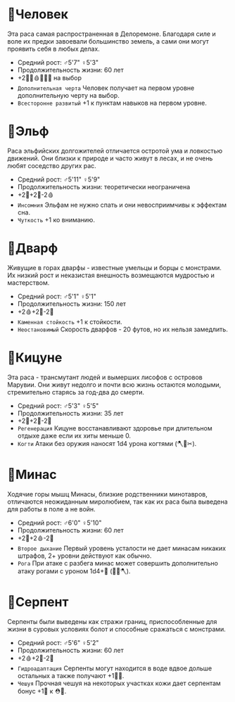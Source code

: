 # 🧑Человек
Эта раса самая распространенная в Делоремоне. Благодаря силе и воле их предки завоевали большинство земель, а сами они могут проявить себя в любых делах.

+ Средний рост: ♂️5'7" ♀️5'3"
+ Продолжительность жизни: 60 лет
+ +2💪🏃🩸🧠🦉👄 на выбор
+ `Дополнительная черта` Человек получает на первом уровне дополнительную черту на выбор.
+ `Всесторонне развитый` +1 к пунктам навыков на первом уровне.



# 🧝Эльф
Раса эльфийских долгожителей отличается остротой ума и ловкостью движений. Они близки к природе и часто живут в лесах, и не очень любят соседство других рас.

+ Средний рост: ♂️5'11" ♀️5'9"
+ Продолжительность жизни: теоретически неограничена
+ +2🏃+2🧠-2🩸
+ `Инсомния` Эльфам не нужно спать и они невосприимчивы к эффектам сна.
+ `Чуткость` +1 ко вниманию.



# 🧔Дварф
Живущие в горах дварфы - известные умельцы и борцы с монстрами. Их низкий рост и неказистая внешность возмещаются мудростью и мастерством.

+ Средний рост: ♂️5'1" ♀️5'1"
+ Продолжительность жизни: 150 лет
+ +2🩸+2🦉-2👄
+ `Каменная стойкость` +1 к стойкости.
+ `Неостановимый` Скорость дварфов - 20 футов, но их нельзя замедлить.



# 🦊Кицуне
Эта раса - трансмутант людей и вымерших лисофов с островов Марувии. Они живут недолго и почти всю жизнь остаются молодыми, стремительно старясь за год-два до смерти.

+ Средний рост: ♂️5'3" ♀️5'5"
+ Продолжительность жизни: 35 лет
+ +2🏃+2👄-2💪
+ `Регенерация` Кицуне восстанавливают здоровье при длительном отдыхе даже если их хиты меньше 0.
+ `Когти` Атаки без оружия наносят 1d4 урона когтями (🪓📌✂).



# 🐂Минас
Ходячие горы мышц Минасы, близкие родственники минотавров, отличаются неожиданным миролюбием, так как их раса была выведена для работы в поле а не войн. 

+ Средний рост: ♂️6'0" ♀️5'10"
+ Продолжительность жизни: 60 лет
+ +2💪+2🩸-2🧠
+ `Второе дыхание` Первый уровень усталости не дает минасам никаких штрафов, 2+ уровни действуют как обычно.
+ `Рога` При атаке с разбега минас может совершить дополнительно атаку рогами с уроном 1d4+💪 (🥌📌🪓).  



# 🦎Серпент
Серпенты были выведены как стражи границ, приспособленные для жизни в суровых условиях болот и способные сражаться с монстрами.

+ Средний рост: ♂️5'6" ♀️5'2"
+ Продолжительность жизни: 60 лет
+ +2🩸+2🧠-2🦉
+ `Гидроадаптация` Серпенты могут находится в воде вдвое дольше остальных а также получают +1🏊‍♀️.
+ `Чешуя` Прочная чешуя на некоторых участках кожи дает серпентам бонус +1🐍 к ⛑👀.
